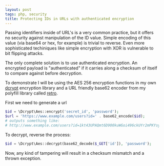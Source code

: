 ```yaml
---
layout: post
tags: php, security
title: Protecting IDs in URLs with authenticated encryption
---
```


Passing identifiers inside of URL's is a very common practice, but it offers no security against manipulation of the ID value. Simple encoding of this value (via base64 or hex, for example) is trivial to reverse. Even more sophisticated techiniques like simple encryption with XOR is vulnerable to bit flipping attacks.

The only complete solution is to use authenticated encryption. An encrypted payload is "authenticated" if it carries along a checksum of itself to compare against before decryption.

To demonstrate I will be using the AES 256 encryption functions in my own [dcrypt](https://github.com/mmeyer2k/dcrypt) encryption library and a URL friendly base62 encoder from my polyfill library called [retro](https://github.com/mmeyer2k/retro).

First we need to generate a url
```php
$id = \Dcrypt\Aes::encrypt('secret_id', 'password');
$url = 'https://www.example.com/users?id=' . base62_encode($id);
# outputs something like:
# http://www.example.com/users?id=1kt43UPAQmt6D900kuWGoi496ckUYr2mPKYsyMs070rA5lOMu1hNN8W7Y5Y2ePGqoECbmchC96mRO5bUXFozGn4n
```

To decrypt, reverse the process:
```php
$id = \Dcrypt\Aes::decrypt(base62_decode($_GET['id']), 'password');
```

Now, any kind of tampering will result in a checksum mismatch and a thrown exception.
